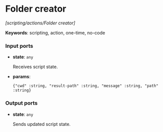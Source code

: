 # Folder creator

_[scripting/actions/Folder creator]_

__Keywords__: scripting, action, one-time, no-code

### Input ports

* __state__: ` any `


    Receives script state.  


* __params__: 
    ```
    {"cwd" :string, "result-path" :string, "message" :string, "path" :string}
    ```

### Output ports

* __state__: ` any `


    Sends updated script state.  

